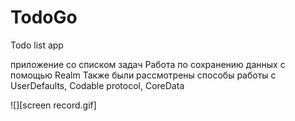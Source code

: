 # TodoGo
Todo list app

приложение со списком задач
Работа по сохранению данных с помощью Realm
Также были рассмотрены способы работы с UserDefaults,
Codable protocol, CoreData

![][screen record.gif]
